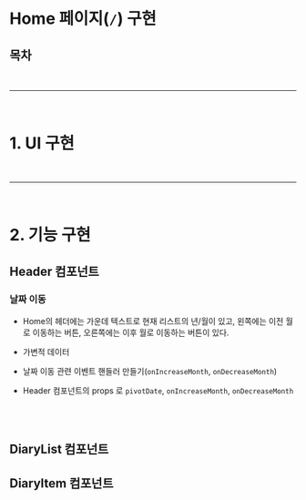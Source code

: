 # Home 페이지(`/`) 구현

## 목차

<br>

---

<br>

# 1. UI 구현

<br>

---

<br>

# 2. 기능 구현

## Header 컴포넌트

### 날짜 이동

- Home의 헤더에는 가운데 텍스트로 현재 리스트의 년/월이 있고, 왼쪽에는 이전 월로 이동하는 버튼, 오른쪽에는 이후 월로 이동하는 버튼이 있다.
- 가변적 데이터

- 날짜 이동 관련 이벤트 핸들러 만들기(`onIncreaseMonth`, `onDecreaseMonth`)

- Header 컴포넌트의 props 로 `pivotDate`, `onIncreaseMonth`, `onDecreaseMonth`

<br><br>

## DiaryList 컴포넌트

## DiaryItem 컴포넌트
